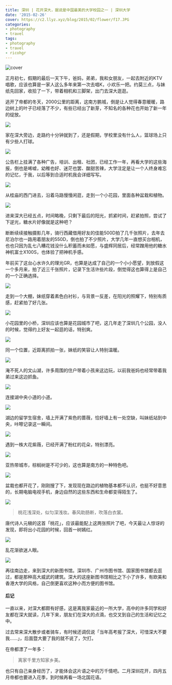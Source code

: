```yaml
---
title: 深圳 | 花开深大，据说是中国最美的大学校园之一 | 深圳大学
date: '2015-02-26'
cover: https://c2.llyz.xyz/blog/2015/02/flower/f17.JPG
categories:
- photography
- travel
tags:
- photography
- travel
- ricohgr
---
```


![cover](https://c2.llyz.xyz/blog/2015/02/flower/f17.JPG)

正月初七，假期的最后一天下午，爸妈，弟弟，我和女朋友，一起去附近的KTV唱歌，应该也算是一家人这么多年来第一次去唱K，小欢乐一把。约莫三点，与妹纸先回家，收拾了一下，带着相机和三脚架，出门去深大逛逛。

逃开了帝都的冬天，2000公里的距离，这南方鹏城，倒是让人觉得春意暖暖，路边树上的叶子已经落了不少，有些已经出了新芽，不知名的各种花也开始了新一年的绽放。

![](https://c2.llyz.xyz/blog/2015/02/flower/f1.JPG)

家在深大旁边，走路约十分钟就到了，还是假期，学校里没有什么人，篮球场上只有少些人打球。

![](https://c2.llyz.xyz/blog/2015/02/flower/f8.JPG)

公告栏上挂满了各种广告，培训、出租、社团，已经工作一年，再看大学的这些海报，倒也是唏嘘，幼稚也好、迷茫也罢、酸甜苦辣，大学注定是让一个人终身难忘的记忆，于我，以后等到合适时机我会详细写写。

![](https://c2.llyz.xyz/blog/2015/02/flower/f2.JPG)

从桂庙的西门进去，沿着马路慢慢闲逛，走到一个小花园，里面各种盆栽和植物。

![](https://c2.llyz.xyz/blog/2015/02/flower/f3.JPG)

进来深大已经五点，时间略晚，只剩下最后的阳光，抓紧时间，赶紧拍照，尝试了下逆光，糖水片好像就是这种吧？

断断续续接触摄影几年，骑行西藏借用好友的佳能500D拍了几千张照片，去年去尼泊尔也一路用着朋友的550D，倒也拍了不少照片，大学几年一直想买台相机，也也只因为乱七八糟花钱没什么积蓄而未如愿，与盛辉同居后，经常蹭用他的糖水神机富士X100S，也体验了把神机手感。

年前买了这台心水许久的理光GR，也算是达成了自己的一个小小愿望，到放假这一个多月来，拍了近三千张照片，记录下生活许些片段，倒觉得这也算得上是自己的一个正确选择。

![](https://c2.llyz.xyz/blog/2015/02/flower/f4.JPG)

走到一个大棚，妹纸穿着素色白衬衫，与背景一反差，在阳光的照耀下，特别有质感，赶紧拍了好几张。

![](https://c2.llyz.xyz/blog/2015/02/flower/f5.JPG)

小花园里的小桥，深圳应该也算是花园城市了吧，这几年走了深圳几个公园，没人的时候，觉得约上好友一起逛的话，特别爽。

![](https://c2.llyz.xyz/blog/2015/02/flower/f12.JPG)

同一个位置，近距离抓拍一张，妹纸的笑容让人特别温暖。

![](https://c2.llyz.xyz/blog/2015/02/flower/f16.JPG)

淹不死人的文山湖，许多周围的住户带着小孩来这边玩，以前我爸妈也经常带着我弟过来这边抓鱼。

![](https://c2.llyz.xyz/blog/2015/02/flower/f6.JPG)

连接湖中央小道的小道。

![](https://c2.llyz.xyz/blog/2015/02/flower/f7.JPG)

湖边的留学生宿舍，墙上开满了紫色的蔷薇，恰好墙上有一处空缺，叫妹纸站到中央，咔嚓记录这一瞬间。

![](https://c2.llyz.xyz/blog/2015/02/flower/f9.JPG)

遇到一株大花紫薇，已经开满了粉红的花朵，特别漂亮。

![](https://c2.llyz.xyz/blog/2015/02/flower/f10.JPG)

亚热带城市，棕榈树是不可少的，这也算是南方的一种特色吧。

![](https://c2.llyz.xyz/blog/2015/02/flower/f11.JPG)

盆栽也都开花了，刚刚搜了下，发现现在路边的植物基本都不认识，也挺不好意思的，长期电脑电视手机，身边自然的这些东西和生命都变得陌生了。

![](https://c2.llyz.xyz/blog/2015/02/flower/f14.JPG)

> 桃花浅深处，似匀深浅妆。春风助肠断，吹落白衣裳。

唐代诗人元稹的这首「桃花」，应该最能配上这两张照片了吧，今天最让人惊讶的发现，即将出小花园的时候，回首一树嫣红。

![](https://c2.llyz.xyz/blog/2015/02/flower/f15.JPG)

乱花渐欲迷人眼。

![](https://c2.llyz.xyz/blog/2015/02/flower/f18.JPG)

再往南边走，来到深大的新图书馆。深圳市、广州市图书馆、国家图书馆都去逛过，都是那种高大威武的建筑。深大的这座新图书馆相比之下小了许多，有欧美和香港大学的风格，自己倒更喜欢这种小而方便的图书馆。

#### 后记

一直以来，对深大都颇有好感，这是离我家最近的一所大学，高中的许多同学和好友都在深大就读，几年下来，朋友们在深大的点滴，也交叉到自己的生活和记忆之中。

过去常来深大散步或者骑车，有时候还调侃说「当年高考报了深大，可惜深大不要我……」，后面暨大要了我的就不说了，欠打。

在帝都漂了一年多：

> 离家千里方知家乡美。

也只有自己亲身经历了，才能体会这片语之中的万千情吧。二月深圳花开，四月五月帝都也要进入花季，到时候再看一场北国花语。
